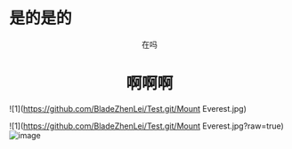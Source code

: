 # 是的是的
<p align="center">
    在吗
</p>
<h1 align="center">啊啊啊</h1>

![1](https://github.com/BladeZhenLei/Test.git/Mount Everest.jpg)


![1](https://github.com/BladeZhenLei/Test.git/Mount Everest.jpg?raw=true)
![image](https://user-images.githubusercontent.com/66701331/182518586-b5be86d7-e63b-4988-86ed-aaf45ac8d519.png)

